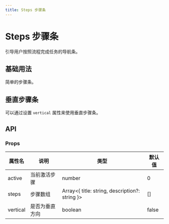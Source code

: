 ```yaml
---
title: Steps 步骤条
---
```


# Steps 步骤条

引导用户按照流程完成任务的导航条。

<AnchorNav />

## 基础用法

简单的步骤条。

<preview component_name="steps/StepsBasic">
  <template #default>
    <StepsBasic />
  </template>
</preview>

## 垂直步骤条

可以通过设置 `vertical` 属性来使用垂直步骤条。

<preview component_name="steps/StepsVertical">
  <template #default>
    <StepsVertical />
  </template>
</preview>

## API

### Props

| 属性名   | 说明           | 类型                                                | 默认值 |
| -------- | -------------- | --------------------------------------------------- | ------ |
| active   | 当前激活步骤   | number                                              | 0      |
| steps    | 步骤数组       | Array<{ title: string, description?: string }>      | []     |
| vertical | 是否为垂直方向 | boolean                                             | false  |
